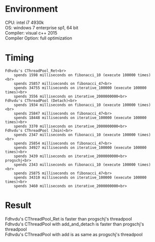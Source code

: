 # Environment
CPU: intel i7 4930k<br>
OS: windows 7 enterprise sp1, 64 bit<br>
Compiler: visual c++ 2015<br>
Compiler Option: full optimization
# Timing
	Fdhvdu's CThreadPool_Ret<br>
		spends 1598 milliseconds on fibonacci_10 (execute 100000 times)<br>
		spends 25857 milliseconds on fibonacci_47<br>
		spends 34755 milliseconds on iterative_100000 (execute 100000 times)<br>
		spends 3556 milliseconds on iterative_2000000000<br>
	Fdhvdu's CThreadPool (Detach)<br>
		spends 1934 milliseconds on fibonacci_10 (execute 100000 times)<br>
		spends 25847 milliseconds on fibonacci_47<br>
		spends 18448 milliseconds on iterative_100000 (execute 100000 times)<br>
		spends 3370 milliseconds on iterative_2000000000<br>
	Fdhvdu's CThreadPool (Join)<br>
		spends 2347 milliseconds on fibonacci_10 (execute 100000 times)<br>
		spends 25854 milliseconds on fibonacci_47<br>
		spends 34927 milliseconds on iterative_100000 (execute 100000 times)<br>
		spends 3439 milliseconds on iterative_2000000000<br>
	progschj<br>
		spends 2343 milliseconds on fibonacci_10 (execute 100000 times)<br>
		spends 25875 milliseconds on fibonacci_47<br>
		spends 34310 milliseconds on iterative_100000 (execute 100000 times)<br>
		spends 3460 milliseconds on iterative_2000000000<br>
# Result
Fdhvdu's CThreadPool_Ret is faster than progschj's threadpool<br>
Fdhvdu's CThreadPool with add_and_detach is faster than progschj's threadpool<br>
Fdhvdu's CThreadPool with add is as same as progschj's threadpool
